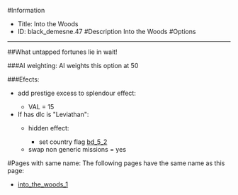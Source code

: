 #Information
 - Title: Into the Woods
 - ID: black_demesne.47
#Description
Into the Woods
#Options

___
##What untapped fortunes lie in wait!

###AI weighting:
AI weights this option at 50


###Efects:<ul><li>add prestige excess to splendour effect:</li><ul><li>VAL = 15</li></ul><li>If has dlc is "Leviathan":</li><ul><li>hidden effect:</li><ul><li>set country flag [bd_5_2](../flags/bd_5_2.md)</li></ul><li>swap non generic missions = yes</li></ul></ul>


#Pages with same name:
The following pages have the same name as this page:
 - [into_the_woods_1](into_the_woods_1.md)
